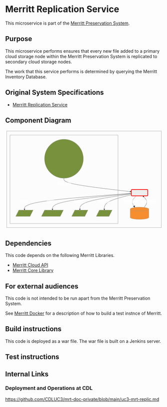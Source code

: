 # Merritt Replication Service

This microservice is part of the [Merritt Preservation System](https://github.com/CDLUC3/mrt-doc).

## Purpose

This microservice performs ensures that every new file added to a primary cloud storage node within 
the Merritt Preservation System is replicated to secondary cloud storage nodes.

The work that this service performs is determined by querying the Merritt Inventory Database.

## Original System Specifications
- [Merritt Replication Service](https://github.com/CDLUC3/mrt-doc/blob/main/doc/Merritt-replication-service-latest.pdf)

## Component Diagram
[![Flowchart](https://github.com/CDLUC3/mrt-doc/raw/main/diagrams/replic.mmd.svg)](https://cdluc3.github.io/mrt-doc/diagrams/replic)

## Dependencies

This code depends on the following Merritt Libraries.
- [Merritt Cloud API](https://github.com/CDLUC3/mrt-cloud)
- [Merritt Core Library](https://github.com/CDLUC3/mrt-core2)

## For external audiences
This code is not intended to be run apart from the Merritt Preservation System.

See [Merritt Docker](https://github.com/CDLUC3/merritt-docker) for a description of how to build a test instnce of Merritt.

## Build instructions
This code is deployed as a war file. The war file is built on a Jenkins server.

## Test instructions

## Internal Links

### Deployment and Operations at CDL

https://github.com/CDLUC3/mrt-doc-private/blob/main/uc3-mrt-replic.md
